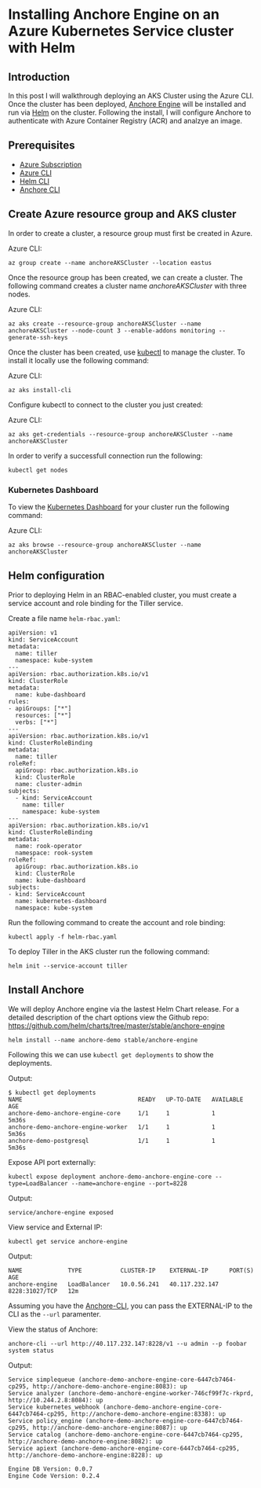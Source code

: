 # Installing Anchore Engine on an Azure Kubernetes Service cluster with Helm

## Introduction

In this post I will walkthrough deploying an AKS Cluster using the Azure CLI. Once the cluster has been deployed, [Anchore Engine](https://github.com/anchore/anchore-engine) will be installed and run via [Helm](https://helm.sh) on the cluster. Following the install, I will configure Anchore to authenticate with Azure Container Registry (ACR) and analzye an image.

## Prerequisites

- [Azure Subscription](https://azure/com)
- [Azure CLI](https://docs.microsoft.com/en-us/cli/azure/install-azure-cli?view=azure-cli-latest)
- [Helm CLI](https://docs.helm.sh/using_helm/#installing-helm)
- [Anchore CLI](https://github.com/anchore/anchore-cli)

## Create Azure resource group and AKS cluster

In order to create a cluster, a resource group must first be created in Azure. 

Azure CLI: 

`az group create --name anchoreAKSCluster --location eastus`

Once the resource group has been created, we can create a cluster. The following command creates a cluster name *anchoreAKSCluster* with three nodes.

Azure CLI:

`az aks create --resource-group anchoreAKSCluster --name anchoreAKSCluster --node-count 3 --enable-addons monitoring --generate-ssh-keys`

Once the cluster has been created, use [kubectl](https://kubernetes.io/docs/tasks/tools/install-kubectl/) to manage the cluster. To install it locally use the following command: 

Azure CLI:

`az aks install-cli`

Configure kubectl to connect to the cluster you just created:

Azure CLI:

`az aks get-credentials --resource-group anchoreAKSCluster --name anchoreAKSCluster`

In order to verify a successfull connection run the following:

`kubectl get nodes`

### Kubernetes Dashboard

To view the [Kubernetes Dashboard](https://github.com/kubernetes/dashboard) for your cluster run the following command:

Azure CLI:

`az aks browse --resource-group anchoreAKSCluster --name anchoreAKSCluster`


## Helm configuration

Prior to deploying Helm in an RBAC-enabled cluster, you must create a service account and role binding for the Tiller service. 

Create a file name `helm-rbac.yaml`: 

```
apiVersion: v1
kind: ServiceAccount
metadata:
  name: tiller
  namespace: kube-system
---
apiVersion: rbac.authorization.k8s.io/v1
kind: ClusterRole
metadata:
  name: kube-dashboard
rules:
- apiGroups: ["*"]
  resources: ["*"]
  verbs: ["*"]
---
apiVersion: rbac.authorization.k8s.io/v1
kind: ClusterRoleBinding
metadata:
  name: tiller
roleRef:
  apiGroup: rbac.authorization.k8s.io
  kind: ClusterRole
  name: cluster-admin
subjects:
  - kind: ServiceAccount
    name: tiller
    namespace: kube-system
---
apiVersion: rbac.authorization.k8s.io/v1
kind: ClusterRoleBinding
metadata:
  name: rook-operator
  namespace: rook-system
roleRef:
  apiGroup: rbac.authorization.k8s.io
  kind: ClusterRole
  name: kube-dashboard
subjects:
- kind: ServiceAccount
  name: kubernetes-dashboard
  namespace: kube-system
```

Run the following command to create the account and role binding:

`kubectl apply -f helm-rbac.yaml`

To deploy Tiller in the AKS cluster run the following command:

`helm init --service-account tiller`

## Install Anchore

We will deploy Anchore engine via the lastest Helm Chart release. For a detailed description of the chart options view the Github repo: https://github.com/helm/charts/tree/master/stable/anchore-engine

`helm install --name anchore-demo stable/anchore-engine`

Following this we can use `kubectl get deployments` to show the deployments.

Output: 

```
$ kubectl get deployments
NAME                                 READY   UP-TO-DATE   AVAILABLE   AGE
anchore-demo-anchore-engine-core     1/1     1            1           5m36s
anchore-demo-anchore-engine-worker   1/1     1            1           5m36s
anchore-demo-postgresql              1/1     1            1           5m36s
```

Expose API port externally:

`kubectl expose deployment anchore-demo-anchore-engine-core --type=LoadBalancer --name=anchore-engine --port=8228`

Output:

`service/anchore-engine exposed`

View service and External IP:

`kubectl get service anchore-engine`

Output: 

```
NAME             TYPE           CLUSTER-IP    EXTERNAL-IP      PORT(S)          AGE
anchore-engine   LoadBalancer   10.0.56.241   40.117.232.147   8228:31027/TCP   12m
```

Assuming you have the [Anchore-CLI](https://github.com/anchore/anchore-cli), you can pass the EXTERNAL-IP to the CLI as the `--url` paramenter.

View the status of Anchore:

`anchore-cli --url http://40.117.232.147:8228/v1 --u admin --p foobar system status`

Output:

```
Service simplequeue (anchore-demo-anchore-engine-core-6447cb7464-cp295, http://anchore-demo-anchore-engine:8083): up
Service analyzer (anchore-demo-anchore-engine-worker-746cf99f7c-rkprd, http://10.244.2.8:8084): up
Service kubernetes_webhook (anchore-demo-anchore-engine-core-6447cb7464-cp295, http://anchore-demo-anchore-engine:8338): up
Service policy_engine (anchore-demo-anchore-engine-core-6447cb7464-cp295, http://anchore-demo-anchore-engine:8087): up
Service catalog (anchore-demo-anchore-engine-core-6447cb7464-cp295, http://anchore-demo-anchore-engine:8082): up
Service apiext (anchore-demo-anchore-engine-core-6447cb7464-cp295, http://anchore-demo-anchore-engine:8228): up

Engine DB Version: 0.0.7
Engine Code Version: 0.2.4
```